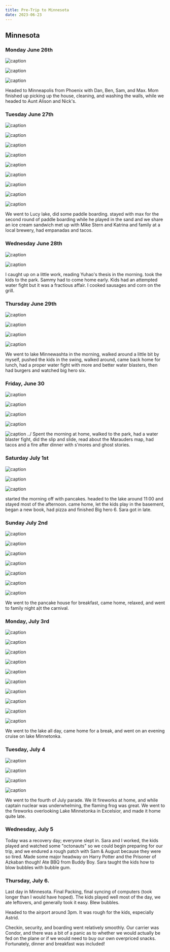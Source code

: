 ```yaml
---
title: Pre-Trip to Minnesota
date: 2023-06-23
---
```


## Minnesota

### Monday June 26th

![caption](/images/travel/PXL_20230626_201001624.MP.jpg)

![caption](/images/travel/PXL_20230626_201005909.MP.jpg)

![caption](/images/travel/PXL_20230626_201013478.jpg)

Headed to Minneapolis from Phoenix with Dan, Ben, Sam, and Max.  Mom finished up picking up the house, cleaning, and washing the walls, while we headed to Aunt Alison and Nick's.

### Tuesday June 27th

![caption](/images/travel/PXL_20230627_123851879.jpg)

![caption](/images/travel/PXL_20230627_192757170.MP.jpg)

![caption](/images/travel/PXL_20230627_192809797.jpg)

![caption](/images/travel/PXL_20230627_195342823.jpg)

![caption](/images/travel/PXL_20230627_195838294.MP.jpg)

![caption](/images/travel/PXL_20230627_202151114.MP.jpg)

![caption](/images/travel/PXL_20230627_212358337.MP.jpg)

![caption](/images/travel/PXL_20230627_231953995.jpg)

![caption](/images/travel/PXL_20230627_232003085.jpg)

We went to Lucy lake, did some paddle boarding.  stayed with max for the second round of paddle boarding while he played in the sand and we share an ice cream sandwich  met up with Mike Stern and Katrina and family at a local brewery, had empanadas and tacos.

### Wednesday June 28th

![caption](/images/travel/PXL_20230628_002927536.MP.jpg)

![caption](/images/travel/PXL_20230628_041507364.jpg)

I caught up on a little work, reading Yuhao's thesis in the morning. took the kids to the park. Sammy had to come home early. Kids had an attempted water fight but it was a fractious affair.  I cooked sausages and corn on the grill.

### Thursday June 29th

![caption](/images/travel/PXL_20230629_151742499.jpg)

![caption](/images/travel/PXL_20230629_151753292.MP.jpg)

![caption](/images/travel/PXL_20230629_161227092.jpg)

![caption](/images/travel/PXL_20230629_200715705.jpg)

We went to lake Minnewashta in the morning, walked around a little bit by myself, pushed the kids in the swing, walked around, came back home for lunch, had a proper water fight with more and better water blasters, then had burgers and watched big hero six.

### Friday, June 30

![caption](/images/travel/PXL_20230630_001529081.MP.jpg)

![caption](/images/travel/PXL_20230630_001533948.jpg)

![caption](/images/travel/PXL_20230630_140253891.jpg)

![caption](/images/travel/PXL_20230630_184052954.jpg)

![caption](/images/travel/PXL_20230630_224202390.jpg)
../
Spent the morning at home, walked to the park, had a water blaster fight, did the slip and slide, read about the Marauders map, had tacos and a fire after dinner with s'mores and ghost stories.

### Saturday July 1st

![caption](/images/travel/PXL_20230701_015204927.jpg)

![caption](/images/travel/PXL_20230701_023824389.jpg)

![caption](/images/travel/PXL_20230701_040952016.jpg)

started the morning off with pancakes. headed to the lake around 11:00 and stayed most of the afternoon.  came home, let the kids play in the basement, began a new book, had pizza and finished Big hero 6.  Sara got in late.

### Sunday July 2nd

![caption](/images/travel/PXL_20230702_214049797.jpg)

![caption](/images/travel/PXL_20230702_214133781.jpg)

![caption](/images/travel/PXL_20230702_215040320.jpg)

![caption](/images/travel/PXL_20230702_215914908.jpg)

![caption](/images/travel/PXL_20230702_221038179.MP.jpg)

![caption](/images/travel/PXL_20230702_230138632.jpg)

![caption](/images/travel/PXL_20230702_232805189.jpg)

We went to the pancake house for breakfast, came home, relaxed, and went to family night a)t the carnival.

### Monday, July 3rd

![caption](/images/travel/PXL_20230703_130139774.jpg)

![caption](/images/travel/PXL_20230703_183922822.jpg)

![caption](/images/travel/IMG-20230703-WA0017.jpg)

![caption](/images/travel/IMG-20230703-WA0028.jpg)

![caption](/images/travel/IMG-20230703-WA0032.jpg)

![caption](/images/travel/IMG-20230703-WA0040.jpg)

![caption](/images/travel/IMG-20230703-WA0041.jpg)

![caption](/images/travel/IMG-20230703-WA0047.jpg)

![caption](/images/travel/IMG-20230703-WA0049.jpg)

![caption](/images/travel/IMG-20230703-WA0057.jpg)

We went to the lake all day, came home for a break, and went on an evening cruise on lake Minnetonka.

### Tuesday, July 4

![caption](/images/travel/PXL_20230704_194615223.jpg)

![caption](/images/travel/PXL_20230704_212827207.MP.jpg)

![caption](/images/travel/IMG-20230704-WA0012.jpg)

![caption](/images/travel/PXL_20230705_012008453.jpg)

We went to the fourth of July parade.  We lit fireworks at home, and while captain nuclear was underwhelming, the flaming frog was great.  We went to the fireworks overlooking Lake Minnetonka in Excelsior, and made it home quite late.

### Wednesday, July 5

Today was a recovery day; everyone slept in.  Sara and I worked, the kids played and watched some "octonauts" so we could begin preparing for our trip, and we endured a rough patch with Sam & August because they were so tired.  Made some major headway on Harry Potter and the Prisoner of Azkaban though!  Ate BBQ from Buddy Boy.  Sara taught the kids how to blow bubbles with bubble gum.

### Thursday, July 6.  

Last day in Minnesota.  Final Packing, final syncing of computers (took longer than I would have hoped).  The kids played well most of the day, we ate leftovers, and generally took it easy.  Blew bubbles.

Headed to the airport around 3pm.  It was rough for the kids, especially Astrid.  

Checkin, security, and boarding went relatively smoothly.  Our carrier was Condor, and there was a bit of a panic as to whether we would actually be fed on the plane or if we would need to buy our own overpriced snacks.  Fortunately, dinner and breakfast was included!

